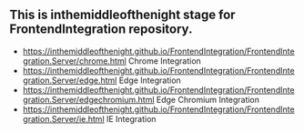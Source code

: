 <html lang="en">

<head>
    <meta charset="UTF-8">
    <meta name="viewport" content="width=device-width, initial-scale=1.0">
    <title>FrontendIntegration</title>
</head>

<body>
    <h2>This is inthemiddleofthenight stage for FrontendIntegration repository.</h2>
	<ul>
		<li>
			<a href="FrontendIntegration.Server/chrome.html">https://inthemiddleofthenight.github.io/FrontendIntegration/FrontendIntegration.Server/chrome.html</a>
			<span>Chrome Integration</span>
		</li>
		<li>
			<a href="FrontendIntegration.Server/edge.html">https://inthemiddleofthenight.github.io/FrontendIntegration/FrontendIntegration.Server/edge.html</a>
			<span>Edge Integration</span>
		</li>
		<li>
			<a href="FrontendIntegration.Server/edgechromium.html">https://inthemiddleofthenight.github.io/FrontendIntegration/FrontendIntegration.Server/edgechromium.html</a>
			<span>Edge Chromium Integration</span>
		</li>
		<li>
			<a href="FrontendIntegration.Server/ie.html">https://inthemiddleofthenight.github.io/FrontendIntegration/FrontendIntegration.Server/ie.html</a>
			<span>IE Integration</span>
		</li>
	</ul>
</body>

</html>